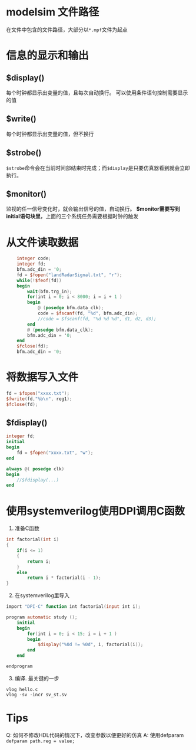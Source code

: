 # modelsim 文件路径
在文件中包含的文件路径，大部分以`*.mpf`文件为起点

# 信息的显示和输出

## $display()
每个时钟都显示出变量的值，且每次自动换行。
可以使用条件语句控制需要显示的值

## $write()
每个时钟都显示出变量的值，但不换行

## $strobe()
`$strobe`命令会在当前时间部结束时完成；而`$display`是只要仿真器看到就会立即执行。

## $monitor()
监视的任一信号变化时，就会输出信号的值，自动换行。
**$monitor需要写到initial语句块里**，上面的三个系统任务需要根据时钟的触发

# 从文件读取数据
```verilog 
    integer code;
    integer fd;
    bfm.adc_din = '0;
    fd = $fopen("landRadarSignal.txt", "r");
    while(!$feof(fd))
    begin
        wait(bfm.trg_in);
        for(int i = 0; i < 8000; i = i + 1 )
        begin
            @ (posedge bfm.data_clk);
            code = $fscanf(fd, "%d", bfm.adc_din); 
            //code = $fscanf(fd, "%d %d %d", d1, d2, d3); 
        end
        @ (posedge bfm.data_clk);
        bfm.adc_din = '0;
    end
    $fclose(fd);
    bfm.adc_din = '0;
```

# 将数据写入文件
```verilog
fd = $fopen("xxxx.txt");
$fwrite(fd,"%b\n", reg1); 
$fclose(fd);
```

## $fdisplay()
```verilog
integer fd;
initial
begin
    fd = $fopen("xxxx.txt", "w");
end

always @( posedge clk)
begin
    //$fdisplay(...)
end
```

# 使用systemverilog使用DPI调用C函数
1. 准备C函数
```c
int factorial(int i)
{
    if(i <= 1)
    {
        return i;
    }
    else 
        return i * factorial(i - 1);
}
```
2. 在systemverilog里导入
```verilog
import "DPI-C" function int factorial(input int i);

program automatic study ();
    initial
    begin
        for(int i = 0; i < 15; i = i + 1 )
        begin
            $display("%0d != %0d", i, factorial(i));
        end
    end

endprogram
```

3. 编译. 最关键的一步
```
vlog hello.c
vlog -sv -incr sv_st.sv
```

# Tips

Q: 如何不修改HDL代码的情况下，改变参数以便更好的仿真
A: 使用defparam
`defparam path.reg = value;`
